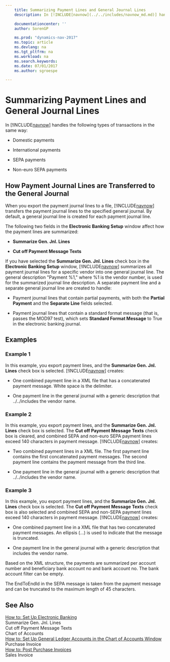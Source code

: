 ```yaml
---
    title: Summarizing Payment Lines and General Journal Lines
    description: In [!INCLUDE[navnow](../../includes/navnow_md.md)] handles the following types of transactions in the same way:

    documentationcenter: ''
    author: SorenGP

    ms.prod: "dynamics-nav-2017"
    ms.topic: article
    ms.devlang: na
    ms.tgt_pltfrm: na
    ms.workload: na
    ms.search.keywords:
    ms.date: 07/01/2017
    ms.author: sgroespe

---
```

# Summarizing Payment Lines and General Journal Lines
In [!INCLUDE[navnow](../../includes/navnow_md.md)] handles the following types of transactions in the same way:  

-   Domestic payments  

-   International payments  

-   SEPA payments  

-   Non-euro SEPA payments  

## How Payment Journal Lines are Transferred to the General Journal  
 When you export the payment journal lines to a file, [!INCLUDE[navnow](../../includes/navnow_md.md)] transfers the payment journal lines to the specified general journal. By default, a general journal line is created for each payment journal line.  

 The following two fields in the **Electronic Banking Setup** window affect how the payment lines are summarized:  

-   **Summarize Gen. Jnl. Lines**  

-   **Cut off Payment Message Texts**  

 If you have selected the **Summarize Gen. Jnl. Lines** check box in the **Electronic Banking Setup** window, [!INCLUDE[navnow](../../includes/navnow_md.md)] summarizes all payment journal lines for a specific vendor into one general journal line. The general description "Payment %1," where %1 is the vendor number, is used for the summarized journal line description. A separate payment line and a separate general journal line are created to handle:  

-   Payment journal lines that contain partial payments, with both the **Partial Payment** and the **Separate Line** fields selected.  

-   Payment journal lines that contain a standard format message (that is, passes the MOD97 test), which sets **Standard Format Message** to True in the electronic banking journal.  

## Examples  

### Example 1  
 In this example, you export payment lines, and the **Summarize Gen. Jnl. Lines** check box is selected. [!INCLUDE[navnow](../../includes/navnow_md.md)] creates:  

-   One combined payment line in a XML file that has a concatenated payment message. White space is the delimiter.  

-   One payment line in the general journal with a generic description that ../../includes the vendor name.  

### Example 2  
 In this example, you export payment lines, and the **Summarize Gen. Jnl. Lines** check box is selected. The **Cut off Payment Message Texts** check box is cleared, and combined SEPA and non-euro SEPA payment lines exceed 140 characters in payment message. [!INCLUDE[navnow](../../includes/navnow_md.md)] creates:  

-   Two combined payment lines in a XML file. The first payment line contains the first concatenated payment messages. The second payment line contains the payment message from the third line.  

-   One payment line in the general journal with a generic description that ../../includes the vendor name.  

### Example 3  
 In this example, you export payment lines, and the **Summarize Gen. Jnl. Lines** check box is selected. The **Cut off Payment Message Texts** check box is also selected and combined SEPA and non-SEPA payment lines exceed 140 characters in payment message. [!INCLUDE[navnow](../../includes/navnow_md.md)] creates:  

-   One combined payment line in a XML file that has two concatenated payment messages. An ellipsis (…) is used to indicate that the message is truncated.  

-   One payment line in the general journal with a generic description that includes the vendor name.  

 Based on the XML structure, the payments are summarized per account number and beneficiary bank account no and bank account no. The bank account filter can be empty.  

 The EndToEndId in the SEPA message is taken from the payment message and can be truncated to the maximum length of 45 characters.  

## See Also  
 [How to: Set Up Electronic Banking](how-to-set-up-electronic-banking.md)   
 Summarize Gen. Jnl. Lines   
 Cut off Payment Message Texts   
 Chart of Accounts   
 [How to: Set Up General Ledger Accounts in the Chart of Accounts Window](how-to-set-up-general-ledger-accounts-in-the-chart-of-accounts-window.md)   
 Purchase Invoice   
 [How to: Post Purchase Invoices](how-to-post-purchase-invoices.md)   
 Sales Invoice
